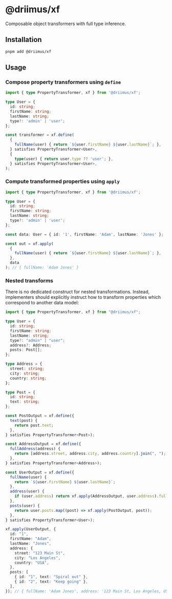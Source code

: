 # @driimus/xf

Composable object transformers with full type inference.

## Installation

```sh
pnpm add @driimus/xf
```

## Usage

### Compose property transformers using `define`

```ts
import { type PropertyTransformer, xf } from '@driimus/xf';

type User = {
  id: string;
  firstName: string;
  lastName: string;
  type?: 'admin' | 'user';
};

const transformer = xf.define(
  {
    fullName(user) { return `${user.firstName} ${user.lastName}`; },
  } satisfies PropertyTransformer<User>,
  {
    type(user) { return user.type ?? 'user'; },
  } satisfies PropertyTransformer<User>,
);
```

### Compute transformed properties using `apply`

```ts
import { type PropertyTransformer, xf } from '@driimus/xf';

type User = {
  id: string;
  firstName: string;
  lastName: string;
  type?: 'admin' | 'user';
};

const data: User = { id: '1', firstName: 'Adam', lastName: 'Jones' };

const out = xf.apply(
  {
    fullName(user) { return `${user.firstName} ${user.lastName}`; },
  },
  data
); // { fullName: 'Adam Jones' }
```

### Nested transforms

There is no dedicated construct for nested transformations.
Instead, implementers should explicitly instruct how to transform properties which correspond to another data model: 

```ts
import { type PropertyTransformer, xf } from "@driimus/xf";

type User = {
  id: string;
  firstName: string;
  lastName: string;
  type?: "admin" | "user";
  address?: Address;
  posts: Post[];
};

type Address = {
  street: string;
  city: string;
  country: string;
};

type Post = {
  id: string;
  text: string;
};

const PostOutput = xf.define({
  text(post) {
    return post.text;
  },
} satisfies PropertyTransformer<Post>);

const AddressOutput = xf.define({
  fullAddress(address) {
    return [address.street, address.city, address.country].join(", ");
  },
} satisfies PropertyTransformer<Address>);

const UserOutput = xf.define({
  fullName(user) {
    return `${user.firstName} ${user.lastName}`;
  },
  address(user) {
    if (user.address) return xf.apply(AddressOutput, user.address).fullAddress;
  },
  posts(user) {
    return user.posts.map((post) => xf.apply(PostOutput, post));
  },
} satisfies PropertyTransformer<User>);

xf.apply(UserOutput, {
  id: "1",
  firstName: "Adam",
  lastName: "Jones",
  address: {
    street: "123 Main St",
    city: "Los Angeles",
    country: "USA",
  },
  posts: [
    { id: "1", text: "Spiral out" },
    { id: "2", text: "Keep going" },
  ],
}); // { fullName: 'Adam Jones', address: '123 Main St, Los Angeles, USA', posts: [{ text: 'Spiral out' }, { text: 'Keep going' }] }
```
